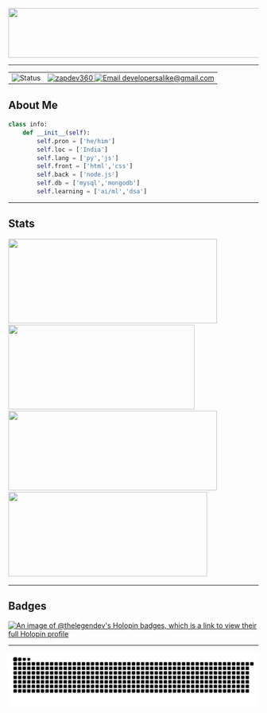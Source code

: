 <!-- Banner -->
<img align="center"
    src="https://readme-typing-svg.demolab.com/?font=Source+Code+Pro&weight=450&size=23&duration=2500&pause=1000&color=FF3C25&center=true&vCenter=true&width=450&lines=Developer+of+Nub+Bot+on+Discord;Open+Source+Enthusiast;3%2B+years+of+Coding+Experience"
    width="1000" height="100" />
    
<hr>

<!-- Status and Socials -->
<table>
  <tr>
    <td>
      <img src="https://api.statusbadges.me/badge/status/211888560662511617?simple=true&style=for-the-badge" alt="Status" />
    </td>
    <td align="right">
      <a href="https://discord.com/users/816250247616659489" target="_blank" rel="noopener noreferrer">
        <img src="https://raw.githubusercontent.com/maurodesouza/profile-readme-generator/master/src/assets/icons/social/discord/default.svg" width="52" height="40" alt="zapdev360" />
      </a>
      <a href="mailto:developersalike@gmail.com" target="_blank" rel="noopener noreferrer">
        <img src="https://raw.githubusercontent.com/maurodesouza/profile-readme-generator/master/src/assets/icons/social/gmail/default.svg" width="52" height="40" alt="Email developersalike@gmail.com" />
      </a>
    </td>
  </tr>
</table>

## About Me
<!-- Info -->
```py
class info:
    def __init__(self):
        self.pron = ['he/him']
        self.loc = ['India']
        self.lang = ['py','js']
        self.front = ['html','css']
        self.back = ['node.js']
        self.db = ['mysql','mongodb']
        self.learning = ['ai/ml','dsa']
```

<hr>

## Stats
<!-- Stats -->
<div>
      <img width="420px" height="170px" src="https://github-readme-stats.vercel.app/api?username=zapdev360&show_icons=true&theme=react&hide_border=true" />
      <img width="375px" height="170px" src="https://github-readme-stats.vercel.app/api/top-langs/?username=zapdev360&title_color=61dafb&text_color=ffffff&icon_color=61dafb&bg_color=20232a&langs_count=8&layout=compact&hide_border=true&size_weight=0.5&count_weight=0.5" />
    <img width="420px" height="160px" src="https://github-readme-streak-stats.herokuapp.com/?user=zapdev360&theme=react&hide_border=true" />
    <img width="400px" height="170px" src="https://github-readme-activity-graph.vercel.app/graph?username=zapdev360&theme=react&hide_border=true" >
</div>

<hr>

## Badges
<!-- Badges -->
<a href="https://holopin.io/@thelegendev">
    <img src="https://holopin.me/thelegendev" alt="An image of @thelegendev's Holopin badges, which is a link to view their full Holopin profile" width="800" height="250">
</a>

<hr>

<!-- Snake Animation -->

![Snake animation](https://raw.githubusercontent.com/zapdev360/zapdev360/output/github-contribution-grid-snake-dark.svg)
